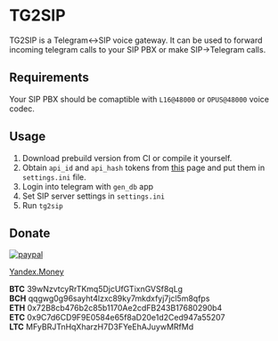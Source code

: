 # TG2SIP

TG2SIP is a Telegram<->SIP voice gateway. It can be used to forward incoming telegram calls to your SIP PBX or make SIP->Telegram calls.

## Requirements

Your SIP PBX should be comaptible with `L16@48000` or `OPUS@48000` voice codec.

## Usage

1. Download prebuild version from CI or compile it yourself.
2. Obtain `api_id` and `api_hash` tokens from [this](https://my.telegram.org) page and put them in `settings.ini` file.
3. Login into telegram with `gen_db` app
4. Set SIP server settings in `settings.ini`
5. Run `tg2sip`

## Donate

[![paypal](https://www.paypalobjects.com/en_US/i/btn/btn_donateCC_LG.gif)](https://www.paypal.com/cgi-bin/webscr?cmd=_donations&business=755FZWPRC9YGL&lc=US&item_name=TG2SIP&currency_code=USD&bn=PP%2dDonationsBF%3abtn_donateCC_LG%2egif%3aNonHosted)

[Yandex.Money](https://yasobe.ru/na/tg2sip)

**BTC** 39wNzvtcyRrTKmq5DjcUfGTixnGVSf8qLg  
**BCH** qqgwg0g96sayht4lzxc89ky7mkdxfyj7jcl5m8qfps  
**ETH** 0x72B8cb476b2c85b1170Ae2cdFB243B17680290b4  
**ETC** 0x9C7d6CD9F9E0584e65f8aD20e1d2Ced947a55207  
**LTC** MFyBRJTnHqXharzH7D3FYeEhAJuywMRfMd  
